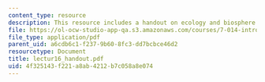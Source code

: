 ```yaml
---
content_type: resource
description: This resource includes a handout on ecology and biosphere distribution.
file: https://ol-ocw-studio-app-qa.s3.amazonaws.com/courses/7-014-introductory-biology-spring-2005/4f325143f221a8ab4212b7c058a8e074_lectur16_handout.pdf
file_type: application/pdf
parent_uid: a6cdb6c1-f237-9b60-8fc3-dd7bcbce46d2
resourcetype: Document
title: lectur16_handout.pdf
uid: 4f325143-f221-a8ab-4212-b7c058a8e074
---
```

